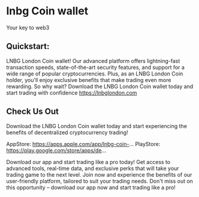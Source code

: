 # lnbg Coin wallet

Your key to web3

## Quickstart:

LNBG London Coin wallet! Our advanced platform offers lightning-fast transaction speeds, state-of-the-art security features, and support for a wide range of popular cryptocurrencies. Plus, as an LNBG London Coin holder, you'll enjoy exclusive benefits that make trading even more rewarding. So why wait? Download the LNBG London Coin wallet today and start trading with confidence
https://lnbglondon.com

## Check Us Out
Download the LNBG London Coin wallet today and start experiencing the benefits of decentralized cryptocurrency trading!

AppStore: https://apps.apple.com/app/lnbg-coin-...
PlayStore: https://play.google.com/store/apps/de...

Download our app and start trading like a pro today! Get access to advanced tools, real-time data, and exclusive perks that will take your trading game to the next level. Join now and experience the benefits of our user-friendly platform, tailored to suit your trading needs. Don't miss out on this opportunity – download our app now and start trading like a pro!
